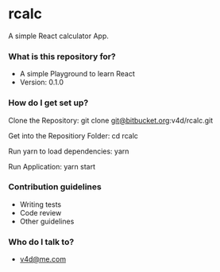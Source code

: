 # rcalc #

A simple React calculator App.

### What is this repository for? ###

* A simple Playground to learn React
* Version: 0.1.0

### How do I get set up? ###

Clone the Repository:
		git clone git@bitbucket.org:v4d/rcalc.git

Get into the Repositiory Folder:
		cd rcalc

Run yarn to load dependencies:
		yarn

Run Application:
		yarn start


### Contribution guidelines ###

* Writing tests
* Code review
* Other guidelines

### Who do I talk to? ###

* v4d@me.com
